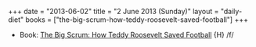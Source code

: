 +++
date = "2013-06-02"
title = "2 June 2013 (Sunday)"
layout = "daily-diet"
books = ["the-big-scrum-how-teddy-roosevelt-saved-football"]
+++

<ul>
<li class="entry Book">Book: <a href="/books/the-big-scrum-how-teddy-roosevelt-saved-football">The Big Scrum: How Teddy Roosevelt Saved Football</a> {H} /f/</li>
</ul>